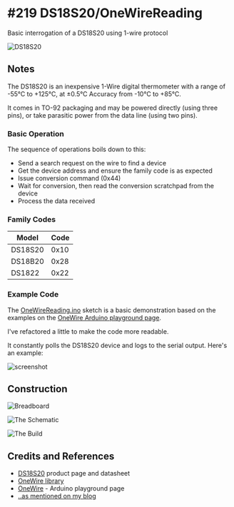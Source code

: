 # #219 DS18S20/OneWireReading

Basic interrogation of a DS18S20 using 1-wire protocol

![DS18S20](./assets/DS18S20.jpg?raw=true)


## Notes

The DS18S20 is an inexpensive 1-Wire digital thermometer
with a range of -55°C to +125°C, at ±0.5°C Accuracy from -10°C to +85°C.

It comes in TO-92 packaging and may be powered directly (using three pins),
or take parasitic power from the data line (using two pins).

### Basic Operation

The sequence of operations boils down to this:

* Send a search request on the wire to find a device
* Get the device address and ensure the family code is as expected
* Issue conversion command (0x44)
* Wait for conversion, then read the conversion scratchpad from the device
* Process the data received

### Family Codes

| Model   | Code |
|---------|------|
| DS18S20 | 0x10 |
| DS18B20 | 0x28 |
| DS1822  | 0x22 |


### Example Code

The [OneWireReading.ino](./OneWireReading.ino) sketch is a basic demonstration based on the
examples on the [OneWire Arduino playground page](http://playground.arduino.cc/Learning/OneWire).

I've refactored a little to make the code more readable.

It constantly polls the DS18S20 device and logs to the serial output. Here's an example:

![screenshot](./assets/screenshot.png?raw=true)

## Construction

![Breadboard](./assets/OneWireReading_bb.jpg?raw=true)

![The Schematic](./assets/OneWireReading_schematic.jpg?raw=true)

![The Build](./assets/OneWireReading_build.jpg?raw=true)

## Credits and References
* [DS18S20](https://www.maximintegrated.com/en/products/analog/sensors-and-sensor-interface/DS18S20.html) product page and datasheet
* [OneWire library](https://github.com/PaulStoffregen/OneWire)
* [OneWire](http://playground.arduino.cc/Learning/OneWire) - Arduino playground page
* [..as mentioned on my blog](https://blog.tardate.com/2016/07/littlearduinoprojects219-ds18s20-1-wire.html)
